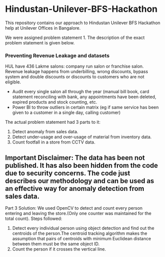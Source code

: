 # Hindustan-Unilever-BFS-Hackathon
This repository contains our approach to Hindustan Unilever BFS Hackathon help at Unilever Offices in Bangalore.

We were assigned problem statement 1. The description of the exact problem statement is given below.

### Preventing Revenue Leakage and datasets
HUL have 436 Lakme salons: company run salon or franchise salon. Revenue leakage happens from underbilling, wrong discounts, bypass system and double discounts or discounts to customers who are not eligible.
- Audit every single salon all through the year (manual bill book, card statement reconciling with bank, any appointments have been deleted, expired products and stock counting, etc.
- Power BI to throw outliers in certain matrix (eg if same service has been given to a customer in a single day, calling customer)

The actual problem statement had 3 parts to it:
1. Detect anomaly from sales data.
2. Detect under-usage and over-usage of material from inventory data.
3. Count footfall in a store from CCTV data.

## Important Disclaimer: The data has been not published. It has also been hidden from the code due to security concerns. The code just describes our methodology and can be used as an effective way for anomaly detection from sales data.

Part 3 Solution:
We used OpenCV to detect and count every person entering and leaving the store.(Only one counter was maintained for the total count).
Steps followed:

1. Detect every individual person using object detection and find out the centroids of the person.The centroid tracking algorithm makes the assumption that pairs of centroids with minimum Euclidean distance between them must be the same object ID.
2. Count the person if it crosses the vertical line.
